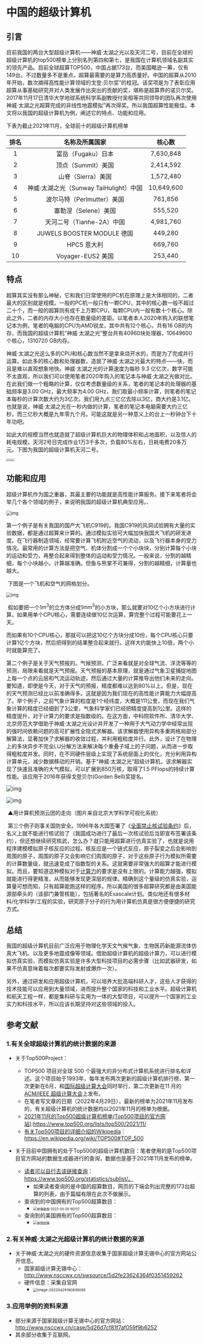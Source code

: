 # 中国的超级计算机

## 引言

目前我国的两台大型超级计算机——神威·太湖之光以及天河二号，目前在全球的超级计算机的top500榜单上分别名列第四和第七，是我国在计算机领域名副其实的领先产品。目前全球超算TOP500，中国占据173台，而美国略逊一筹，仅有149台。不过数量多不是重点，超算最需要的是算力高质量好。中国的超算从2010年开始，数次摘得高性能计算领域的戈登:贝尔奖”的桂冠。该奖项是为了表彰应用超算从事基础研究并对人类发展作出突出的贡献的奖，堪称是超算界的诺贝尔奖。2017年11月17日清华大学地球系统科学系副教授付吴桓等共同领导的团队再次使用神威·太湖之光超算完成的非线性地震模拟”再次得奖。所以我国超算性能极佳。本文将以我国的超级计算机为例，阐述它的特点、功能和应用。



下表为截止2021年11月，全球前十的超级计算机榜单

| 排名 |             名称及所属国家             |   核心数   |
| :--: | :------------------------------------: | :--------: |
|  1   |           富岳（Fugaku）日本           | 7,630,848  |
|  2   |           顶点（Summit）美国           | 2,414,592  |
|  3   |           山脊（Sierra）美国           | 1,572,480  |
|  4   | 神威·太湖之光（Sunway TaiHulight）中国 | 10,649,600 |
|  5   |       波尔马特（Perlmutter）美国       |  761,856   |
|  6   |          塞勒涅（Selene）美国          |  555,520   |
|  7   |       天河二号（Tianhe-2A）中国        | 4,981,760  |
|  8   |       JUWELS BOOSTER MODULE 德国       |  449,280   |
|  9   |              HPC5 意大利               |  669,760   |
|  10  |           Voyager-EUS2 美国            |  253,440   |

## 特点

​		超算其实没有那么神秘，它和我们日常使用的PC机在原理上是大体相同的，二者最大的区别就是规模。一般的PC机一般只有一颗CPU，其中的核心数一般不超过二十个，而一般的超算则有成千上万颗CPU，每颗CPU内一般有数十个核心。除此之外，二者的内存大小也存在数量级的差距。以笔者本人2020年购入的联想笔记本为例，笔者的电脑的CPU为AMD锐龙，其中共有12个核心，共有16 GB的内存，而我国的超级计算机“神威·太湖之光”整台共有40960块处理器，10649600个核心，1310720 GB内存。

​		神威·太湖之光这么多的CPU和核心数当然不是拿来烧开水的，而是为了完成并行运算。如此多的核心数和处理器数，造就了神威·太湖之光最大的特点——快，而且是难以直观想象地快。神威·太湖之光的计算速度为每秒 9.3 亿亿次，数字可能不太直观，所以我们可以使用笔者2020年购入的笔记本与神威·太湖之光做对比。在此我们做一个粗略的计算，仅仅考虑数量级的关系，笔者的笔记本的处理器的基础频率是3.00 GHz，最大频率为4.00 GHz，我们取最小频率计算，则笔者的笔记本每秒的计算次数大约为3亿次。我们用九点三亿亿去除以3亿，商大约是3.1亿。也就是说，神威·太湖之光在一秒内做的计算，笔者的笔记本电脑需要大约三亿秒，而三亿秒大概是九年零九个月。可能这就是另一种意义上的台上一秒钟台下十年功吧。

​		如此大的规模当然也就造就了超级计算机巨大的物理体积和占地面积，以及惊人的耗电规模。天河2号日完成作业1万3千多次，负载80%左右，日耗电费20多万元。下图为我国的超级计算机天河二号。

<img src="https://pica.zhimg.com/80/v2-9750e5d958060e5b76c923cb81dddb93_720w.jpg?source=1940ef5c" style="zoom:45%;" /><img src="https://raw.githubusercontent.com/CorneliaStreet1/PictureBed/master/202204292051376.jpeg" style="zoom: 45%;" /><img src="https://pica.zhimg.com/80/v2-b5a3abcde5d395a756aba84ac456b3e8_720w.jpg?source=1940ef5c" style="zoom: 45%;" />

## 功能和应用

​		超级计算机作为国之重器，其最主要的功能就是高性能计算服务。接下来笔者将会举几个各个领域的例子，来说明我国的超级计算机典型应用。、

<img src="https://raw.githubusercontent.com/CorneliaStreet1/PictureBed/master/202204292210947.png" alt="img" style="zoom:80%;" />

​		第一个例子是有关我国的国产大飞机C919的。我国C919的风洞试验拥有大量的实验数据，都是通过超算来计算的。通过模拟实验可大幅加快我国大飞机的研发进度。在飞行器制造领域，经常要计算飞机附近空气的流动，以及飞行器本身的受力情况。最常用的计算方法是把空气、机体分割成一个个小块块，分别计算每个小块的运动和受力，再整合起来得到整体的运动和受力情况。一般来说，分割的越精细，每个小块越小，计算越准确。但鱼与熊掌不可兼得，分割的越精细，计算量也越大。

​																					下图是一个飞机和空气的网格划分。

<img src="https://raw.githubusercontent.com/CorneliaStreet1/PictureBed/master/202204292108482.jpeg" alt="img" style="zoom: 80%;" />



​		假如要把一个1$m^3$的立方体分成1$mm^3$的小方块，那么就要对10亿个小方块进行计算。如果用单个CPU核心，需要连续做10亿次运算，算完整个过程可能要花上一天。

​		而如果有10个CPU核心，那就可以把这10亿个方块分成10份，每个CPU核心只要计算1亿个方块，然后把得到的结果整合起来就行。这样大约能快上10倍，两个小时就能算完了。

​		第二个例子是关于天气预报的。气候预测，广泛来看就是对全球气流、洋流等等的预测，局限来看就是天气预报。天气预报的基本原理，就是通过气象卫星捕捉地图上每一个点的云层和气流运动轨迹，然后通过大量的计算推导出他们未来的走向。要知道，即使是今天，对于天气的预报，精度都难以达到80%以上。但是，现在的天气预测已经比以前准确得多。这就是因为我们现在的高性能计算能力大幅提高了。举个例子，之前气象计算的粒度是1个经纬度，大概是111公里，而现在我们气象计算的精度已经细到了3公里，气象科学家们已经把精度提高到1公里。这样的精度提升，对于计算力的要求是指数级的。在这方面，中科院软件所、清华大学、北京师范大学借助于神威·太湖之光设计并开发了一种用于大气动力学中经常出现的强时间依赖问题的高可扩展性全隐式求解器。该求解器使用异构多重网格局部分解算法，显著加快了求解器的收敛过程，并利用粗粒度并行。此外，设计了在物理上的多块异步不完全LU分解方法来解决每个重叠子域上的子问题，从而进一步取得粗粒度并发。同时，在不同硬件层级上实现了系统层面上的优化，充分利用异构计算单元，减少数据移动的开销。基于“神威·太湖之光”超级计算机，该求解器实现了快速且准确的大气模拟，可以扩展到850万核，取得了1.5 PFlops的持续计算性能。该应用于2016年获得戈登贝尔(Gorden Bell)奖提名。

![img](https://raw.githubusercontent.com/CorneliaStreet1/PictureBed/master/202204292237012.png)

![img](https://raw.githubusercontent.com/CorneliaStreet1/PictureBed/master/202204292248594.jpeg)

​																		▲用计算机预测云团的走向（图片来自北京大学科学可视化系统）

​		第三个例子则事关国防安全。1996年各大国签署了《[全面禁止核试验条约](https://www.zhihu.com/search?q=全面禁止核试验条约&search_source=Entity&hybrid_search_source=Entity&hybrid_search_extra={"sourceType"%3A"answer"%2C"sourceId"%3A133188248})》后，名义上就不能进行核试验了（我国成功进行了最后一次核试验后当即宣布签署该条约），但还想继续研究核武，怎么办？就只能用超算进行仿真实验了，也就是说用程序建模模拟原子核反应的过程。核反应是一个链式反应，原子裂变之后会影响到周围的原子，周围的原子又会影响它们周围的原子，对于这些原子行为模拟所需要的计算数量级，就迅速变成了指数型的关系。这就需要非常强大的超算才能进行模拟。而且，要知道这种模拟对于[计算力](https://www.zhihu.com/search?q=计算力&search_source=Entity&hybrid_search_source=Entity&hybrid_search_extra={"sourceType"%3A"answer"%2C"sourceId"%3A383191939})的要求是没有上限的。计算能力越强，模拟就能进行得更精准，从而能够发现更深层的规律。精确到这个量级的仿真实验，运算量可想而知，只有超算能跑这样的程序。所以美国的很多超算研究都是由美国能源部牵头的（该部门兼管核能），包括著名的Exascale计划。类似地还有很多材料/化学科学/工程的实验，研究原子分子的行为用计算机仿真是很方便便捷的研究方式。

## 总结



​		我国的超级计算机目前广泛应用于物理化学天文气候气象、生物医药新能源流体仿真大飞机、以及更多地震成像等领域。借助超级计算机的超级计算力，可以进行模拟仿真实验，而模拟仿真实验是许多大型科技项目的必需步骤（比如武器研发，如果不仿真意味着每次都要实际发射或爆炸一次）。

​		另外，通过研发和应用超级计算机，可以培养大批高端科研人才，这些人才获得的技术技能可以应用到大量领域，进而提升整个国家的科技和工业水平。超级计算机和航天工程一样，都是集科研与实用为一体的大型项目，可以提升一个国家的工业实力和科技水平，所以应该长期坚持对这些领域的投入。

## 参考文献

### 1.有关全球超级计算机的统计数据的来源

- 关于Top500Project：
  - TOP500 项目对全球 500 个最强大的非分布式计算机系统进行排名和详述。这个项目始于1993年，每年发布两次更新的超级计算机排行榜，第一次更新在6月，和[国际超级计算大会](https://en.wikipedia.org/wiki/International_Supercomputing_Conference)同时举行，第二次更新在11 月的[ACM/IEEE 超级计算大会](https://en.wikipedia.org/wiki/ACM/IEEE_Supercomputing_Conference)上发布。
  - 在笔者写文章的日期（2022年4月29日），最新的榜单为2021年11月发布的，有关超级计算机的统计数据均以2021年11月的榜单为根据。
  - [2021年11月的Top500超级计算机榜单(Top500项目的官方网站)](https://www.top500.org/lists/top500/2021/11/):https://www.top500.org/lists/top500/2021/11/
  - [有关Top500项目的详细介绍的Wikipedia](https://en.wikipedia.org/wiki/TOP500#TOP_500)：https://en.wikipedia.org/wiki/TOP500#TOP_500

- 关于目前中国拥有的处于Top500的超级计算机数目：笔者使用的是Top500项目官方网站的数据生成器进行的查询，数据也是基于2021年11月发布的榜单。
  - [读者可以自行去该链接查询](https://www.top500.org/statistics/sublist/)：https://www.top500.org/statistics/sublist/。
    - 如果读者查询的是中国的超算数目，网页的下端会列出完整的173台超算的列表，由于篇幅有限在此次不做展示。
  - 查询到的中国拥有的Top500超算数目：
    - <img src="https://raw.githubusercontent.com/CorneliaStreet1/PictureBed/master/202204291824687.png" alt="屏幕截图 2022-04-29 182117" style="zoom: 60%;" />
  - 查询到的美国拥有的Top500超算数目：
    - <img src="https://raw.githubusercontent.com/CorneliaStreet1/PictureBed/master/202204291830644.png" alt="美国超算" style="zoom:60%;" />



### 2.有关神威·太湖之光超级计算机的统计数据的来源

- 关于神威·太湖之光的硬件资源信息收集于国家超级计算无锡中心的官方网站公开信息。
  - 国家超级计算无锡中心：http://www.nsccwx.cn/swsource/5d2fe23624364f0351459262
  - 硬件信息：采集自官网
    - <img src="https://raw.githubusercontent.com/CorneliaStreet1/PictureBed/master/202204291908172.png" alt="image-20220429190839085" style="zoom: 67%;" />

### 3.应用举例的资料来源

- 部分来源于国家超级计算无锡中心的官方网站：http://www.nsccwx.cn/case/5d26d7cf81f7af059f9b6252
- 其余部分收集于互联网。